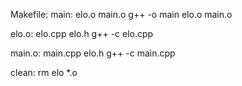Makefile:
main: elo.o main.o
	g++ -o main elo.o main.o

elo.o: elo.cpp elo.h
	g++ -c elo.cpp

main.o: main.cpp elo.h
	g++ -c main.cpp

clean:
	rm elo *.o
